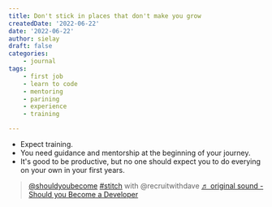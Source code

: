 ```yaml
---
title: Don't stick in places that don't make you grow
createdDate: '2022-06-22'
date: '2022-06-22'
author: sielay
draft: false
categories:
    - journal
tags:
    - first job
    - learn to code
    - mentoring
    - parining
    - experience
    - training

---
```


 * Expect training.
 * You need guidance and mentorship at the beginning of your journey.
 * It's good to be productive, but no one should expect you to do everying on your own in your first years.
 
 <blockquote class="tiktok-embed" cite="https://www.tiktok.com/@shouldyoubecome/video/7112097617990946054" data-video-id="7112097617990946054" style="max-width: 605px;min-width: 325px;" > <section> <a target="_blank" title="@shouldyoubecome" href="https://www.tiktok.com/@shouldyoubecome">@shouldyoubecome</a> <a title="stitch" target="_blank" href="https://www.tiktok.com/tag/stitch">#stitch</a> with @recruitwithdave <a target="_blank" title="♬ original sound - Should you Become a Developer" href="https://www.tiktok.com/music/original-sound-7112097633111395078">♬ original sound - Should you Become a Developer</a> </section> </blockquote> <script async src="https://www.tiktok.com/embed.js"></script>
